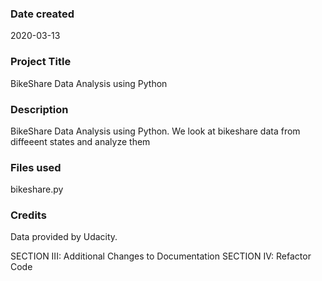 ### Date created
2020-03-13

### Project Title
BikeShare Data Analysis using Python

### Description
BikeShare Data Analysis using Python. We look at bikeshare data from diffeeent states and analyze them

### Files used
bikeshare.py

### Credits
Data provided by Udacity. 

SECTION III: Additional Changes to Documentation
SECTION IV: Refactor Code
